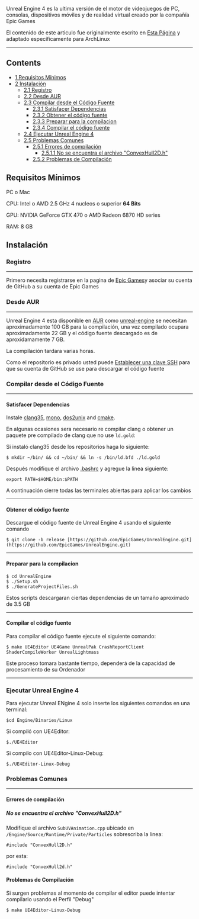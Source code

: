 Unreal Engine 4 es la ultima versión de el motor de videojuegos de PC, consolas, dispositivos móviles y de realidad virtual creado por la compañía Epic Games

El contenido de este articulo fue originalmente escrito en [Esta Página](https://wiki.unrealengine.com/Building_On_Linux) y adaptado específicamente para ArchLinux

* * *

## Contents

*   [1 Requisitos Mínimos](#Requisitos_M.C3.ADnimos)
*   [2 Instalación](#Instalaci.C3.B3n)
    *   [2.1 Registro](#Registro)
    *   [2.2 Desde AUR](#Desde_AUR)
    *   [2.3 Compilar desde el Código Fuente](#Compilar_desde_el_C.C3.B3digo_Fuente)
        *   [2.3.1 Satisfacer Dependencias](#Satisfacer_Dependencias)
        *   [2.3.2 Obtener el código fuente](#Obtener_el_c.C3.B3digo_fuente)
        *   [2.3.3 Preparar para la compilacion](#Preparar_para_la_compilacion)
        *   [2.3.4 Compilar el código fuente](#Compilar_el_c.C3.B3digo_fuente)
    *   [2.4 Ejecutar Unreal Engine 4](#Ejecutar_Unreal_Engine_4)
    *   [2.5 Problemas Comunes](#Problemas_Comunes)
        *   [2.5.1 Errores de compilación](#Errores_de_compilaci.C3.B3n)
            *   [2.5.1.1 No se encuentra el archivo "ConvexHull2D.h"](#No_se_encuentra_el_archivo_.22ConvexHull2D.h.22)
        *   [2.5.2 Problemas de Compilación](#Problemas_de_Compilaci.C3.B3n)

## Requisitos Mínimos

PC o Mac

CPU: Intel o AMD 2.5 GHz 4 nucleos o superior **64 Bits**

GPU: NVIDIA GeForce GTX 470 o AMD Radeon 6870 HD series

RAM: 8 GB

## Instalación

### Registro

* * *

Primero necesita registrarse en la pagina de [Epic Games](https://www.unrealengine.com)y asociar su cuenta de GitHub a su cuenta de Epic Games

### Desde AUR

* * *

Unreal Engine 4 esta disponible en [AUR](/index.php/AUR "AUR") como [unreal-engine](https://aur.archlinux.org/packages/unreal-engine/) se necesitan aproximadamente 100 GB para la compilación, una vez compilado ocupara aproximadamente 22 GB y el código fuente descargado es de aproxidamamente 7 GB.

La compilación tardara varias horas.

Como el repositorio es privado usted puede [Establecer una clave SSH](https://help.github.com/articles/generating-an-ssh-key/) para que su cuenta de GitHub se use para descargar el código fuente

### Compilar desde el Código Fuente

* * *

#### Satisfacer Dependencias

Instale [clang35](https://www.archlinux.org/packages/?name=clang35), [mono](https://www.archlinux.org/packages/?name=mono), [dos2unix](https://www.archlinux.org/packages/?name=dos2unix) and [cmake](https://www.archlinux.org/packages/?name=cmake).

En algunas ocasiones sera necesario re compilar clang o obtener un paquete pre compilado de clang que no use `ld.gold`:

Si instaló clang35 desde los repositorios haga lo siguiente:

```
$ mkdir ~/bin/ && cd ~/bin/ && ln -s /bin/ld.bfd ./ld.gold

```

Después modifique el archivo [.bashrc](/index.php/.bashrc ".bashrc") y agregue la linea siguiente:

```
export PATH=$HOME/bin:$PATH

```

A continuación cierre todas las terminales abiertas para aplicar los cambios

* * *

#### Obtener el código fuente

Descargue el código fuente de Unreal Engine 4 usando el siguiente comando

```
$ git clone -b release [https://github.com/EpicGames/UnrealEngine.git](https://github.com/EpicGames/UnrealEngine.git)

```

* * *

#### Preparar para la compilacion

```
$ cd UnrealEngine
$ ./Setup.sh
$ ./GenerateProjectFiles.sh

```

Estos scripts descargaran ciertas dependencias de un tamaño aproximado de 3.5 GB

* * *

#### Compilar el código fuente

Para compilar el código fuente ejecute el siguiente comando:

```
$ make UE4Editor UE4Game UnrealPak CrashReportClient ShaderCompileWorker UnrealLightmass

```

Este proceso tomara bastante tiempo, dependerá de la capacidad de procesamiento de su Ordenador

* * *

### Ejecutar Unreal Engine 4

Para ejecutar Unreal ENgine 4 solo inserte los siguientes comandos en una terminal:

```
$cd Engine/Binaries/Linux

```

Si compiló con UE4Editor:

```
$./UE4Editor 

```

Si compilo con UE4Editor-Linux-Debug:

```
$./UE4Editor-Linux-Debug

```

### Problemas Comunes

* * *

#### Errores de compilación

##### No se encuentra el archivo "ConvexHull2D.h"

Modifique el archivo `SubUVAnimation.cpp` ubicado en `/Engine/Source/Runtime/Private/Particles` sobrescriba la linea:

```
#include "ConvexHull2D.h"

```

por esta:

```
#include "ConvexHull2d.h"

```

#### Problemas de Compilación

Si surgen problemas al momento de compilar el editor puede intentar compilarlo usando el Perfil "Debug"

```
$ make UE4Editor-Linux-Debug

```